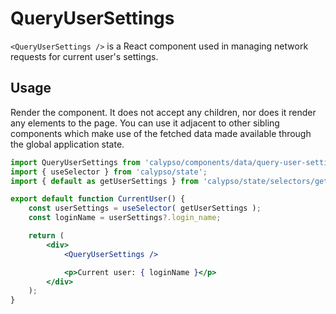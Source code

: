 # QueryUserSettings

`<QueryUserSettings />` is a React component used in managing network requests for current user's settings.

## Usage

Render the component. It does not accept any children, nor does it render any elements to the page. You can use it adjacent to other sibling components which make use of the fetched data made available through the global application state.

```jsx
import QueryUserSettings from 'calypso/components/data/query-user-settings';
import { useSelector } from 'calypso/state';
import { default as getUserSettings } from 'calypso/state/selectors/get-user-settings';

export default function CurrentUser() {
	const userSettings = useSelector( getUserSettings );
	const loginName = userSettings?.login_name;

	return (
		<div>
			<QueryUserSettings />

			<p>Current user: { loginName }</p>
		</div>
	);
}
```
